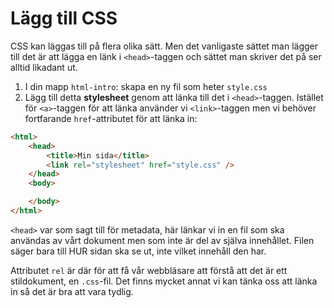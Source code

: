 # Lägg till CSS

CSS kan läggas till på flera olika sätt. Men det vanligaste sättet man lägger till det är att lägga en länk i `<head>`-taggen och sättet man skriver det på ser alltid likadant ut.

1. I din mapp `html-intro`: skapa en ny fil som heter `style.css`
2. Lägg till detta __stylesheet__ genom att länka till det i `<head>`-taggen. Istället för `<a>`-taggen för att länka använder vi `<link>`-taggen men vi behöver fortfarande `href`-attributet för att länka in:

```html
<html>
    <head>
        <title>Min sida</title>
        <link rel="stylesheet" href="style.css" />
    </head>
    <body>

    </body>
</html>
```

`<head>` var som sagt till för metadata, här länkar vi in en fil som ska användas av vårt dokument men som inte är del av själva innehållet. Filen säger bara till HUR sidan ska se ut, inte vilket innehåll den har.

Attributet `rel` är där för att få vår webbläsare att förstå att det är ett stildokument, en `.css`-fil. Det finns mycket annat vi kan tänka oss att länka in så det är bra att vara tydlig.